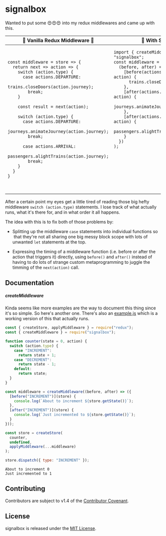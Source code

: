 signalbox
=========

Wanted to put some 😍😍😍 into my redux middlewares and came up with this.

<table>
<thead><th>🏇 Vanilla Redux Middleware 🛶</th><th>🚄 With Signalbox 🚀</th></thead>
<tbody>
<tr>
<td>

<pre><code>const middleware = store => {
  return next => action => {
    switch (action.type) {
      case actions.DEPARTURE:
        trains.closeDoors(action.journey);
        break;
    }

    const result = next(action);

    switch (action.type) {
      case actions.DEPARTURE:
        journeys.animateJourney(action.journey);
        break;

      case actions.ARRIVAL:
        passengers.alightTrains(action.journey);
        break;
    }
  }
}
</code></pre>

</td>

<td>
<pre><code>import { createMiddleware } from "signalbox";
const middleware = createMiddleware(
  (before, after) => ({
    [before(actions.DEPARTURE)](store, action) {
      trains.closeDoors(action.journey);
    },
    [after(actions.DEPARTURE)](store, action) {
      journeys.animateJourney(action.journey);
    },
    [after(actions.ARRIVAL)](store, action) {
      passengers.alightTrains(action.journey);
    }
  })
);
&nbsp;
&nbsp;
&nbsp;
&nbsp;
&nbsp;
&nbsp;
&nbsp;
&nbsp;
</code></pre>
</td>

</tr>
</tbody>
</table>

After a certain point my eyes get a little tired of reading those big hefty
middleware `switch (action.type)` statements. I lose track of what actually
runs, what it's there for, and in what order it all happens.

The idea with this is to fix both of those problems by:

* Splitting up the middleware `case` statements into individual functions so
  that they're not all sharing one big messy block scope with lots of unwanted
  `let` statements at the top.

* Expressing the timing of a middleware function (i.e. before or after the
  action that triggers it) directly, using `before()` and `after()` instead of
  having to do lots of strange custom metaprogramming to juggle the timming of
  the `next(action)` call.

Documentation
-------------

##### createMiddleware

Kinda seems like more examples are the way to document this thing since it's so simple.
So here's another one. There's also an [example.js](https://github.com/hnrysmth/signalbox/blob/master/example.js)
which is a working version of this that actually runs.

```javascript
const { createStore, applyMiddleware } = require("redux");
const { createMiddleware } = require("signalbox");

function counter(state = 0, action) {
  switch (action.type) {
    case "INCREMENT":
      return state + 1;
    case "DECREMENT":
      return state - 1;
    default:
      return state;
  }
}

const middleware = createMiddleware((before, after) => ({
  [before("INCREMENT")](store) {
    console.log(`About to increment ${store.getState()}`);
  },
  [after("INCREMENT")](store) {
    console.log(`Just incremented to ${store.getState()}`);
  }
}));

const store = createStore(
  counter,
  undefined,
  applyMiddleware(...middleware)
);

store.dispatch({ type: "INCREMENT" });

```

```
About to increment 0
Just incremented to 1
```

Contributing
------------

Contributors are subject to v1.4 of the [Contributor Covenant].

License
-------

signalbox is released under the [MIT License].

[Contributor Covenant]: https://www.contributor-covenant.org/version/1/4/code-of-conduct/
[MIT License]: http://www.opensource.org/licenses/MIT
